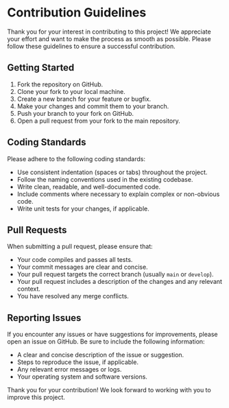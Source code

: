 # Contribution Guidelines

Thank you for your interest in contributing to this project! We appreciate your effort and want to make the process as smooth as possible. Please follow these guidelines to ensure a successful contribution.

## Getting Started

1. Fork the repository on GitHub.
2. Clone your fork to your local machine.
3. Create a new branch for your feature or bugfix.
4. Make your changes and commit them to your branch.
5. Push your branch to your fork on GitHub.
6. Open a pull request from your fork to the main repository.

## Coding Standards

Please adhere to the following coding standards:

- Use consistent indentation (spaces or tabs) throughout the project.
- Follow the naming conventions used in the existing codebase.
- Write clean, readable, and well-documented code.
- Include comments where necessary to explain complex or non-obvious code.
- Write unit tests for your changes, if applicable.

## Pull Requests

When submitting a pull request, please ensure that:

- Your code compiles and passes all tests.
- Your commit messages are clear and concise.
- Your pull request targets the correct branch (usually `main` or `develop`).
- Your pull request includes a description of the changes and any relevant context.
- You have resolved any merge conflicts.

## Reporting Issues

If you encounter any issues or have suggestions for improvements, please open an issue on GitHub. Be sure to include the following information:

- A clear and concise description of the issue or suggestion.
- Steps to reproduce the issue, if applicable.
- Any relevant error messages or logs.
- Your operating system and software versions.

Thank you for your contribution! We look forward to working with you to improve this project.